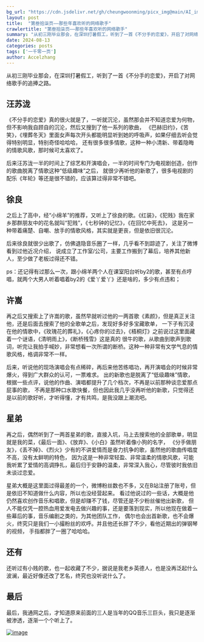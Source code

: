 ```yaml
---
bg_url: "https://cdn.jsdelivr.net/gh/cheungwoonming/picx_img@main/AI_img2/image-013.jpg"
layout: post
title:  "第叁拾柒页——那些年喜欢听的网络歌手"
crawlertitle: "第叁拾柒页——那些年喜欢听的网络歌手"
summary: "从初三刚毕业那会，在深圳打暑假工，听到了一首《不分手的恋爱》，开启了对网络歌手的追捧之路..."
date: 2024-08-13
categories: posts
tags: ['一千零一页']
author: Accelzhang
---
```


从初三刚毕业那会，在深圳打暑假工，听到了一首《不分手的恋爱》，开启了对网络歌手的追捧之路。

## 汪苏泷
《不分手的恋爱》真的很火就是了，一听就沉沦，虽然那会并不知道恋爱为何物，但不影响我自顾自的沉沦，然后又搜到了他一系列的歌曲，
《巴赫旧约》，《苦笑》，《埋葬冬天》里面女声每次开头都能明显听到她的呼吸声，如果仔细去听会觉得特别明显，特别奇怪哈哈哈，
还有很多很多情歌，这种一种小清新、带着隐晦的情歌风歌，那时候可太喜欢了。

后来汪苏泷一半的时间上了综艺和开演唱会，一半的时间专门为电视剧创造，创作的歌曲脱离了情歌这种“低级趣味”之后，
就很少再听他的新歌了，很多电视剧的配乐《年轮》等还是很不错的，应该算过得非常不错吧。

## 徐良
之后上了高中，经“小绵羊”的推荐，又听上了徐良的歌。《红装》，《犯贱》我在家乡那群朋友中的花名就叫“犯贱”，《七秒钟的记忆》，《在回忆中死去》，
这是另一种带着痛楚、自嘲、放手的情歌风格，其实就是更丧，但是依旧很沉沦。

后来徐良就很少出歌了，仿佛退隐音乐圈了一样，几乎看不到踪迹了，关注了微博看到过他近况介绍，
说成立了工作室/公司，主要工作搬到了幕后，培养其他新人，至少做了老板过得还不错。

ps：还记得有过那么一次，跟小绵羊两个人在课室阳台听by2的歌，甚至有点哼唱，就两个大男人听着唱着by2的《爱丫爱丫》还是啥的，多少有点违和；

## 许嵩
再之后又搜索上了许嵩的歌，虽然早就听过他的一两首歌《素颜》，但是真正关注他，还是后面去搜索了他的全歌单之后，发现好多好多宝藏歌单，
一下子有沉浸在他的情歌中，《玫瑰花的葬礼》，《心疼你的过去》，《梧桐灯》之前说过这里面藏着一个谜语，《清明雨上》，《断桥残雪》这是真的
很牛的歌，从歌曲到歌声到歌词，听完让我拍手喊妙，非常想看一次所谓的断桥。这种一种非常有文学气息的情歌风格，格调非常不一样。

后来，听说他的现场演唱会有点稀碎，再后来他苦练唱功，再开演唱会的时候非常爆火，得到广大群众的认可，一票难求。
出的新歌也是脱离了“低级趣味”情歌，根据一些点评，说他的作曲、演唱都提升了几个档次，不再是以前那种谈恋爱那点屁事的歌，
不再是那种口水歌快餐，但也因此我几乎没再听他的新歌，只觉得还是以前的歌好听，才听得懂，才有共鸣，是我没跟上潮流吧。

## 星弟
再之后，偶然听到了一两首星弟的歌，直接入坑，马上去搜索他的全部歌单，明显就是我的菜，《最后一面》、《放弃》、《小白》虽然听着像小狗的名字，
《分手做朋友》，《丢不掉》、《烈火》少有的不讲爱情而是奋力抗争的歌，虽然他的歌曲传唱度不高，没有太鲜明的特色，
因为这是一种非常轻盈、非常温柔的情歌风歌，可能我听累了爱情的高调挣扎，最后归于安静的温柔，非常深入我心，尽管彼时我依旧未谈过恋爱。

星弟大概是这里面过得最差的一个，微博粉丝数也不多，又在B站注册了账号，但是依旧不知道做什么内容，所以也没经营起来。
看过他说过的一些话，大概是他仍然喜欢创作音乐和唱歌，但是却赚不了钱，尽管还是不少粉丝催他出新歌，
但人不能仅凭一腔热血用爱发电去做兴趣的事，还是要落到现实，所以他现在做着一些幕后的事，音乐编剧之类的，为其他团队工作，
偶尔也会出首新歌，也不会爆火，终究只是我们一小撮粉丝的欢呼。并且他还长胖了不少，看他近期出的弹钢琴的视频，
手指都胖了一圈了哈哈哈。


## 还有
还听过有小贱的歌，也一起收藏了不少，据说是我老乡英德人，也是没再泛起什么波澜，最近好像还改了艺名，终究也没听说什么了。

## 最后
最后，我通网之后，才知道原来前面的三人是当年的QQ音乐三巨头，我只是逐渐被渗透，逐渐一个个听上了。

[![image](https://cdn.jsdelivr.net/gh/cheungwoonming/picx_img@main/AI_img2/image-013.jpg)](https://cdn.jsdelivr.net/gh/cheungwoonming/picx_img@main/AI_img2/image-013.jpg)
